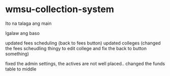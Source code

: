 # wmsu-collection-system
Ito na talaga ang main

Igalaw ang baso


updated fees scheduling (back to fees button) updated colleges (changed the fees scheudling thingy to edit college and fix the back to button something)

fixed the admin settings, the actives are not well placed.. changed the funds table to middle
